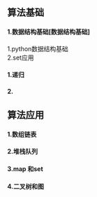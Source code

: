 ## 算法基础
#### 1.数据结构基础[数据结构基础]
1.python数据结构基础  
2.set应用  


#### 1.递归

#### 2.


## 算法应用

#### 1.数组链表



#### 2.堆栈队列


#### 3.map 和set



#### 4.二叉树和图